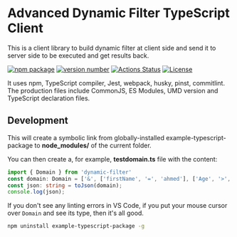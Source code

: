 # Advanced Dynamic Filter TypeScript Client

This is a client library to build dynamic filter at client side and send it to server side to be executed and get results back.

[![npm package](https://img.shields.io/badge/npm%20i-example--typescript--package-brightgreen)](https://www.npmjs.com/package/dynamic-filter) [![version number](https://img.shields.io/npm/v/dynamic-filter?color=green&label=version)](https://github.com/Henka-Programmer/dynamic-filter/releases) [![Actions Status](https://github.com/tomchen/advanced-dynamic-filter/workflows/Test/badge.svg)](https://github.com/Henka-Programmer/dynamic-filter/actions) [![License](https://img.shields.io/github/license/Henka-Programmer/dynamic-filter)](https://github.com/Henka-Programmer/dynamic-filter/blob/main/LICENSE)

It uses npm, TypeScript compiler, Jest, webpack, husky, pinst, commitlint. The production files include CommonJS, ES Modules, UMD version and TypeScript declaration files.

## Development

This will create a symbolic link from globally-installed example-typescript-package to **node_modules/** of the current folder.

You can then create a, for example, **testdomain.ts** file with the content:

```ts
import { Domain } from 'dynamic-filter'
const domain: Domain = ['&', ['firstName', '=', 'ahmed'], ['Age', '>', 30]];
const json: string = toJson(domain);
console.log(json);
```

If you don't see any linting errors in VS Code, if you put your mouse cursor over `Domain` and see its type, then it's all good.

```bash
npm uninstall example-typescript-package -g
```
